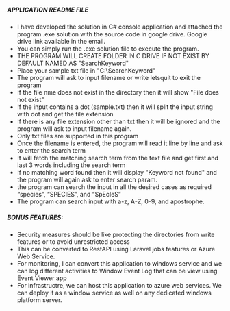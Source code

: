 ##### APPLICATION README FILE
- I have developed the solution in C# console application and attached the program .exe solution with the source code in google drive. Google drive link available in the email.
- You can simply run the .exe solution file to execute the program.
- THE PROGRAM WILL CREATE FOLDER IN C DRIVE IF NOT EXIST BY DEFAULT NAMED AS "SearchKeyword"
- Place your sample txt file in "C:\SearchKeyword"
- The program will ask to input filename or write letsquit to exit the program
- If the file nme does not exist in the directory then it will show "File <filename> does not exist"
- If the input contains a dot (sample.txt) then it will split the input string with dot and get the file extension
- If there is any file extension other than txt then it will be ignored and the program will ask to input filename again.
- Only txt files are supported in this program
- Once the filename is entered, the program will read it line by line and ask to enter the search term
- It will fetch the matching search term from the text file and get first and last 3 words including the search term
- If no matching word found then it will display "Keyword <keyword> not found" and the program will again ask to enter search param.
- the program can search the input in all the desired cases as required “species”, “SPECIES”, and “SpEcIeS”
- The program can search input with a-z, A-Z, 0-9, and apostrophe.


##### BONUS FEATURES:
- Security measures should be like protecting the directories from write features or to avoid unrestricted access
- This can be converted to RestAPI using Laravel jobs features or Azure Web Service.
- For monitoring, I can convert this application to windows service and we can log different activities to Window Event Log that can be view using Event Viewer app
- For infrastructre, we can host this application to azure web services. We can deploy it as a window service as well on any dedicated windows platform server.
